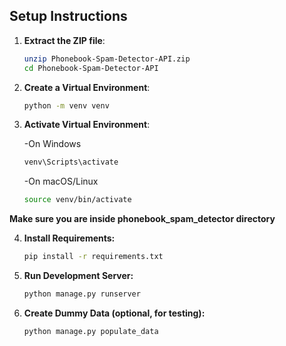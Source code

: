 ## Setup Instructions

1. **Extract the ZIP file**:

   ```bash
   unzip Phonebook-Spam-Detector-API.zip
   cd Phonebook-Spam-Detector-API
   ```
2. **Create a Virtual Environment**: 
   ```bash
   python -m venv venv
    ```
3. **Activate Virtual Environment**:

   -On Windows
   ```bash
   venv\Scripts\activate
   ```
   -On macOS/Linux
   ```bash
   source venv/bin/activate
   ```
**Make sure you are inside phonebook_spam_detector directory**

4. **Install Requirements:**
   ```bash
   pip install -r requirements.txt
   ```
5. **Run Development Server:**
   ```bash
   python manage.py runserver
   ```
   
6. **Create Dummy Data (optional, for testing):**
   ```bash
   python manage.py populate_data
   ```